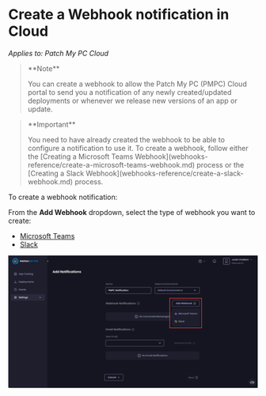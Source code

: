 # Create a Webhook notification in Cloud

_Applies to: Patch My PC Cloud_

<blockquote class="wp-block-quote">
<p>**Note**</p>
<p>You can create a webhook to allow the Patch My PC (PMPC) Cloud portal to send you a notification of any newly created/updated deployments or whenever we release new versions of an app or update.</p>
</blockquote>

<blockquote class="wp-block-quote">
<p>**Important**</p>
<p>You need to have already created the webhook to be able to configure a notification to use it. To create a webhook, follow either the [Creating a Microsoft Teams Webhook](webhooks-reference/create-a-microsoft-teams-webhook.md) process or the [Creating a Slack Webhook](webhooks-reference/create-a-slack-webhook.md) process.</p>
</blockquote>

To create a webhook notification:

From the **Add Webhook** dropdown, select the type of webhook you want to create:

* [Microsoft Teams](create-a-microsoft-teams-webhook-notification-in-cloud.md)
* [Slack](create-a-slack-webhook-notification-in-cloud.md)

![Clicking “Add Webhook”](/_images/image-(1600).png "Clicking “Add Webhook”")